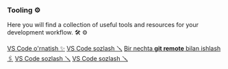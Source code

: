 ### Tooling ⚙️

Here you will find a collection of useful tools and resources for your development workflow. :hammer_and_wrench: :gear:

<div class="row g-0 my-5">
    <div class="list-group card col-lg-4 col-md-6">
        <a href="vscode-install.md" class="list-group-item list-group-item-action">VS Code o'rnatish ✨</a>
        <a href="vscode-setup.md" class="list-group-item list-group-item-action">VS Code sozlash 🪛</a>
        <a href="multiple-git-remotes.md" class="list-group-item list-group-item-action">Bir nechta <strong>git remote</strong> bilan ishlash 🖇️</a>
        <a href="semantic-versioning.md" class="list-group-item list-group-item-action">VS Code sozlash 🪛</a>
        <a href="cron.md" class="list-group-item list-group-item-action">VS Code sozlash 🪛</a>
    </div>
</div>